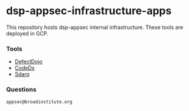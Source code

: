 # dsp-appsec-infrastructure-apps
This repository hosts dsp-appsec internal infrastructure. These tools are deployed in GCP.  


### Tools
- [DefectDojo](defectdojo)
- [CodeDx](codedx)
- [Sdarq](sdarq)


### Questions
`appsec@broadinstitute.org`

